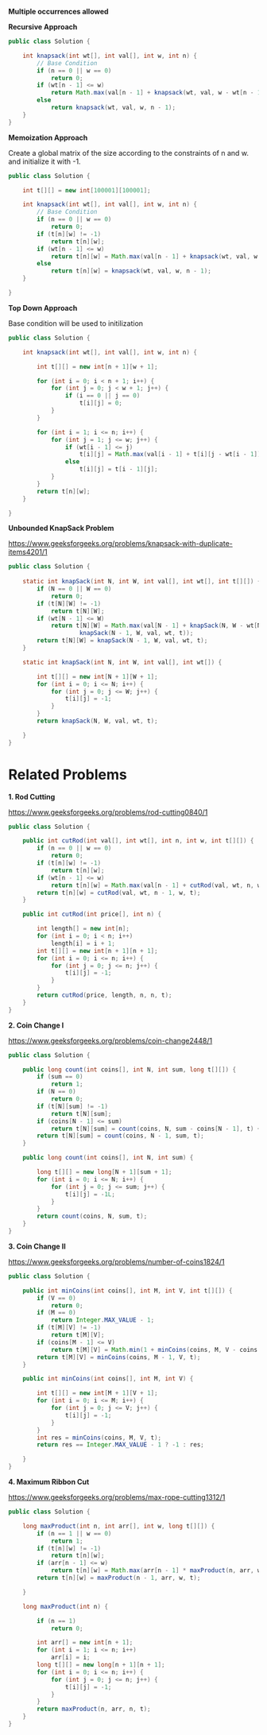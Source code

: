 **Multiple occurrences allowed**

**Recursive Approach**

```java
public class Solution {

	int knapsack(int wt[], int val[], int w, int n) {
		// Base Condition
		if (n == 0 || w == 0)
			return 0;
		if (wt[n - 1] <= w)
			return Math.max(val[n - 1] + knapsack(wt, val, w - wt[n - 1], n), knapsack(wt, val, w, n - 1));
		else
			return knapsack(wt, val, w, n - 1);
	}
}
```


**Memoization Approach**

Create a global matrix of the size according to the constraints of n and w. and initialize it with -1.

```java
public class Solution {

	int t[][] = new int[100001][100001];

	int knapsack(int wt[], int val[], int w, int n) {
		// Base Condition
		if (n == 0 || w == 0)
			return 0;
		if (t[n][w] != -1)
			return t[n][w];
		if (wt[n - 1] <= w)
			return t[n][w] = Math.max(val[n - 1] + knapsack(wt, val, w - wt[n - 1], n), knapsack(wt, val, w, n - 1));
		else
			return t[n][w] = knapsack(wt, val, w, n - 1);
	}

}
```


**Top Down Approach**

Base condition will be used to initilization

```java
public class Solution {

	int knapsack(int wt[], int val[], int w, int n) {

		int t[][] = new int[n + 1][w + 1];

		for (int i = 0; i < n + 1; i++) {
			for (int j = 0; j < w + 1; j++) {
				if (i == 0 || j == 0)
					t[i][j] = 0;
			}
		}

		for (int i = 1; i <= n; i++) {
			for (int j = 1; j <= w; j++) {
				if (wt[i - 1] <= j)
					t[i][j] = Math.max(val[i - 1] + t[i][j - wt[i - 1]], t[i - 1][j]);
				else
					t[i][j] = t[i - 1][j];
			}
		}
		return t[n][w];
	}

}

```


**Unbounded KnapSack Problem**

https://www.geeksforgeeks.org/problems/knapsack-with-duplicate-items4201/1

```java
public class Solution {
	
	static int knapSack(int N, int W, int val[], int wt[], int t[][]) {
		if (N == 0 || W == 0)
			return 0;
		if (t[N][W] != -1)
			return t[N][W];
		if (wt[N - 1] <= W)
			return t[N][W] = Math.max(val[N - 1] + knapSack(N, W - wt[N - 1], val, wt, t),
					knapSack(N - 1, W, val, wt, t));
		return t[N][W] = knapSack(N - 1, W, val, wt, t);
	}

	static int knapSack(int N, int W, int val[], int wt[]) {

		int t[][] = new int[N + 1][W + 1];
		for (int i = 0; i <= N; i++) {
			for (int j = 0; j <= W; j++) {
				t[i][j] = -1;
			}
		}
		return knapSack(N, W, val, wt, t);

	}
}
```

# Related Problems


**1. Rod Cutting**

https://www.geeksforgeeks.org/problems/rod-cutting0840/1


```java
public class Solution {

	public int cutRod(int val[], int wt[], int n, int w, int t[][]) {
		if (n == 0 || w == 0)
			return 0;
		if (t[n][w] != -1)
			return t[n][w];
		if (wt[n - 1] <= w)
			return t[n][w] = Math.max(val[n - 1] + cutRod(val, wt, n, w - wt[n - 1], t), cutRod(val, wt, n - 1, w, t));
		return t[n][w] = cutRod(val, wt, n - 1, w, t);
	}

	public int cutRod(int price[], int n) {

		int length[] = new int[n];
		for (int i = 0; i < n; i++)
			length[i] = i + 1;
		int t[][] = new int[n + 1][n + 1];
		for (int i = 0; i <= n; i++) {
			for (int j = 0; j <= n; j++) {
				t[i][j] = -1;
			}
		}
		return cutRod(price, length, n, n, t);
	}
}
```

**2. Coin Change I**

https://www.geeksforgeeks.org/problems/coin-change2448/1


```java
public class Solution {

	public long count(int coins[], int N, int sum, long t[][]) {
		if (sum == 0)
			return 1;
		if (N == 0)
			return 0;
		if (t[N][sum] != -1)
			return t[N][sum];
		if (coins[N - 1] <= sum)
			return t[N][sum] = count(coins, N, sum - coins[N - 1], t) + count(coins, N - 1, sum, t);
		return t[N][sum] = count(coins, N - 1, sum, t);
	}

	public long count(int coins[], int N, int sum) {

		long t[][] = new long[N + 1][sum + 1];
		for (int i = 0; i <= N; i++) {
			for (int j = 0; j <= sum; j++) {
				t[i][j] = -1L;
			}
		}
		return count(coins, N, sum, t);
	}
}
```

**3. Coin Change II**

https://www.geeksforgeeks.org/problems/number-of-coins1824/1

```java
public class Solution {

	public int minCoins(int coins[], int M, int V, int t[][]) {
		if (V == 0)
			return 0;
		if (M == 0)
			return Integer.MAX_VALUE - 1;
		if (t[M][V] != -1)
			return t[M][V];
		if (coins[M - 1] <= V)
			return t[M][V] = Math.min(1 + minCoins(coins, M, V - coins[M - 1], t), minCoins(coins, M - 1, V, t));
		return t[M][V] = minCoins(coins, M - 1, V, t);
	}

	public int minCoins(int coins[], int M, int V) {

		int t[][] = new int[M + 1][V + 1];
		for (int i = 0; i <= M; i++) {
			for (int j = 0; j <= V; j++) {
				t[i][j] = -1;
			}
		}
		int res = minCoins(coins, M, V, t);
		return res == Integer.MAX_VALUE - 1 ? -1 : res;

	}
}
```

**4. Maximum Ribbon Cut**

https://www.geeksforgeeks.org/problems/max-rope-cutting1312/1

```java
public class Solution {

	long maxProduct(int n, int arr[], int w, long t[][]) {
		if (n == 1 || w == 0)
			return 1;
		if (t[n][w] != -1)
			return t[n][w];
		if (arr[n - 1] <= w)
			return t[n][w] = Math.max(arr[n - 1] * maxProduct(n, arr, w - arr[n - 1], t), maxProduct(n - 1, arr, w, t));
		return t[n][w] = maxProduct(n - 1, arr, w, t);

	}

	long maxProduct(int n) {

		if (n == 1)
			return 0;

		int arr[] = new int[n + 1];
		for (int i = 1; i <= n; i++)
			arr[i] = i;
		long t[][] = new long[n + 1][n + 1];
		for (int i = 0; i <= n; i++) {
			for (int j = 0; j <= n; j++) {
				t[i][j] = -1;
			}
		}
		return maxProduct(n, arr, n, t);
	}
}
```